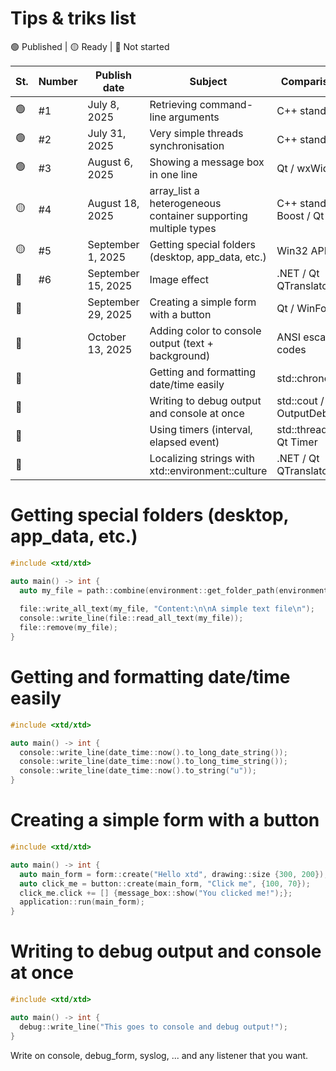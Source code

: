 # Tips & triks list

🟢 Published | 🟡 Ready | 🔴 Not started

| St. | Number | Publish date       | Subject                                                        | Comparison with               |
| --- | ------ | ------------------ |--------------------------------------------------------------- | ----------------------------- |
| 🟢  | #1     | July 8, 2025       | Retrieving command-line arguments                              | C++ standard                  |
| 🟢  | #2     | July 31, 2025      | Very simple threads synchronisation                            | C++ standard                  |
| 🟢  | #3     | August 6, 2025     | Showing a message box in one line                              | Qt / wxWidgets                |
| 🟡  | #4     | August 18, 2025    | array_list a heterogeneous container supporting multiple types | C++ standard / Boost / Qt     |
| 🟡  | #5     | September 1, 2025  | Getting special folders (desktop, app_data, etc.)              | Win32 API / Qt                |
| 🔴  | #6     | September 15, 2025 | Image effect                                                   | .NET / Qt QTranslator         |
| 🔴  |        | September 29, 2025 | Creating a simple form with a button                           | Qt / WinForms                 |
| 🔴  |        | October 13, 2025   | Adding color to console output (text + background)             | ANSI escape codes             |
| 🔴  |        |                    | Getting and formatting date/time easily                        | std::chrono, Qt               |
| 🔴  |        |                    | Writing to debug output and console at once                    | std::cout / OutputDebugString |
| 🔴  |        |                    | Using timers (interval, elapsed event)                         | std::thread + sleep, Qt Timer |
| 🔴  |        |                    | Localizing strings with xtd::environment::culture              | .NET / Qt QTranslator         |

# Getting special folders (desktop, app_data, etc.)

```cpp
#include <xtd/xtd>

auto main() -> int {
  auto my_file = path::combine(environment::get_folder_path(environment::special_folder::desktop), "my_file.txt");
  
  file::write_all_text(my_file, "Content:\n\nA simple text file\n");
  console::write_line(file::read_all_text(my_file));
  file::remove(my_file);
}
```

# Getting and formatting date/time easily

```cpp
#include <xtd/xtd>

auto main() -> int {
  console::write_line(date_time::now().to_long_date_string());
  console::write_line(date_time::now().to_long_time_string());
  console::write_line(date_time::now().to_string("u"));
}
```

# Creating a simple form with a button

```cpp
#include <xtd/xtd>

auto main() -> int {
  auto main_form = form::create("Hello xtd", drawing::size {300, 200});
  auto click_me = button::create(main_form, "Click me", {100, 70});
  click_me.click += [] {message_box::show("You clicked me!");};
  application::run(main_form);
}
```

# Writing to debug output and console at once

```cpp
#include <xtd/xtd>

auto main() -> int {
  debug::write_line("This goes to console and debug output!");
}
```

Write on console, debug_form, syslog, ... and any listener that you want.
